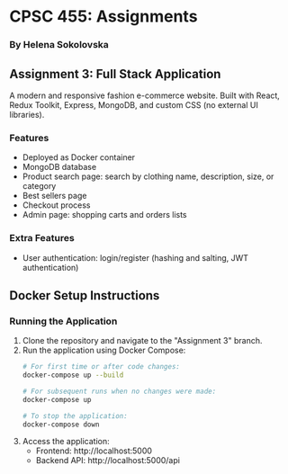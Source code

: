 # CPSC 455: Assignments

### By Helena Sokolovska

## Assignment 3: Full Stack Application

A modern and responsive fashion e-commerce website. Built with React, Redux Toolkit, Express, MongoDB, and custom CSS (no external UI libraries).

### Features
- Deployed as Docker container
- MongoDB database
- Product search page: search by clothing name, description, size, or category
- Best sellers page
- Checkout process
- Admin page: shopping carts and orders lists

### Extra Features
- User authentication: login/register (hashing and salting, JWT authentication)

## Docker Setup Instructions

### Running the Application

1. Clone the repository and navigate to the "Assignment 3" branch.
2. Run the application using Docker Compose:
   ```bash
   # For first time or after code changes:
   docker-compose up --build
   
   # For subsequent runs when no changes were made:
   docker-compose up

   # To stop the application:
   docker-compose down
   ```
3. Access the application:
   - Frontend: http://localhost:5000
   - Backend API: http://localhost:5000/api